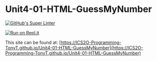# Unit4-01-HTML-GuessMyNumber

[![GitHub's Super Linter](https://github.com/ICS2O-Programming-TonyT/Unit4-01-HTML-GuessMyNumber/workflows/GitHub's%20Super%20Linter/badge.svg)](https://github.com/ICS2O-Programming-TonyT/Unit4-01-HTML-GuessMyNumber/actions)


[![Run on Repl.it](https://repl.it/badge/github/ICS2O-Programming-TonyT/Unit4-01-HTML-GuessMyNumber)](https://repl.it/github/ICS2O-Programming-TonyT/Unit4-01-HTML-GuessMyNumber)


This site can be found at: [https://ICS2O-Programming-TonyT.github.io/Unit4-01-HTML-GuessMyNumber](https://ICS2O-Programming-TonyT.github.io/Unit4-01-HTML-GuessMyNumber)